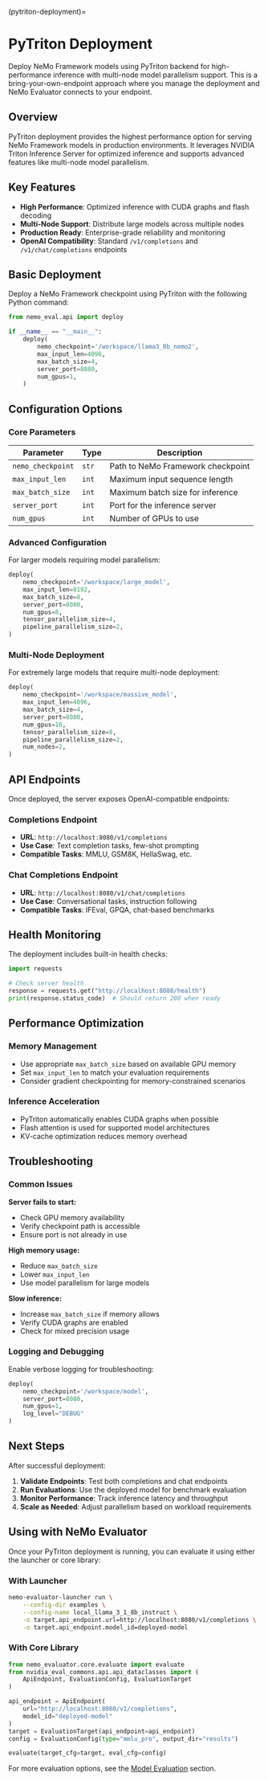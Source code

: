 (pytriton-deployment)=

# PyTriton Deployment

Deploy NeMo Framework models using PyTriton backend for high-performance inference with multi-node model parallelism support. This is a bring-your-own-endpoint approach where you manage the deployment and NeMo Evaluator connects to your endpoint.

## Overview

PyTriton deployment provides the highest performance option for serving NeMo Framework models in production environments. It leverages NVIDIA Triton Inference Server for optimized inference and supports advanced features like multi-node model parallelism.

## Key Features

- **High Performance**: Optimized inference with CUDA graphs and flash decoding
- **Multi-Node Support**: Distribute large models across multiple nodes
- **Production Ready**: Enterprise-grade reliability and monitoring
- **OpenAI Compatibility**: Standard `/v1/completions` and `/v1/chat/completions` endpoints

## Basic Deployment

Deploy a NeMo Framework checkpoint using PyTriton with the following Python command:

```python
from nemo_eval.api import deploy

if __name__ == "__main__":
    deploy(
        nemo_checkpoint='/workspace/llama3_8b_nemo2',
        max_input_len=4096,
        max_batch_size=4,
        server_port=8080,
        num_gpus=1,
    )
```

## Configuration Options

### Core Parameters

| Parameter | Type | Description |
|-----------|------|-------------|
| `nemo_checkpoint` | `str` | Path to NeMo Framework checkpoint |
| `max_input_len` | `int` | Maximum input sequence length |
| `max_batch_size` | `int` | Maximum batch size for inference |
| `server_port` | `int` | Port for the inference server |
| `num_gpus` | `int` | Number of GPUs to use |

### Advanced Configuration

For larger models requiring model parallelism:

```python
deploy(
    nemo_checkpoint='/workspace/large_model',
    max_input_len=8192,
    max_batch_size=8,
    server_port=8080,
    num_gpus=8,
    tensor_parallelism_size=4,
    pipeline_parallelism_size=2,
)
```

### Multi-Node Deployment

For extremely large models that require multi-node deployment:

```python
deploy(
    nemo_checkpoint='/workspace/massive_model',
    max_input_len=4096,
    max_batch_size=4,
    server_port=8080,
    num_gpus=16,
    tensor_parallelism_size=8,
    pipeline_parallelism_size=2,
    num_nodes=2,
)
```

## API Endpoints

Once deployed, the server exposes OpenAI-compatible endpoints:

### Completions Endpoint
- **URL**: `http://localhost:8080/v1/completions`
- **Use Case**: Text completion tasks, few-shot prompting
- **Compatible Tasks**: MMLU, GSM8K, HellaSwag, etc.

### Chat Completions Endpoint  
- **URL**: `http://localhost:8080/v1/chat/completions`
- **Use Case**: Conversational tasks, instruction following
- **Compatible Tasks**: IFEval, GPQA, chat-based benchmarks

## Health Monitoring

The deployment includes built-in health checks:

```python
import requests

# Check server health
response = requests.get("http://localhost:8080/health")
print(response.status_code)  # Should return 200 when ready
```

## Performance Optimization

### Memory Management
- Use appropriate `max_batch_size` based on available GPU memory
- Set `max_input_len` to match your evaluation requirements
- Consider gradient checkpointing for memory-constrained scenarios

### Inference Acceleration
- PyTriton automatically enables CUDA graphs when possible
- Flash attention is used for supported model architectures
- KV-cache optimization reduces memory overhead

## Troubleshooting

### Common Issues

**Server fails to start:**
- Check GPU memory availability
- Verify checkpoint path is accessible
- Ensure port is not already in use

**High memory usage:**
- Reduce `max_batch_size`
- Lower `max_input_len`
- Use model parallelism for large models

**Slow inference:**
- Increase `max_batch_size` if memory allows
- Verify CUDA graphs are enabled
- Check for mixed precision usage

### Logging and Debugging

Enable verbose logging for troubleshooting:

```python
deploy(
    nemo_checkpoint='/workspace/model',
    server_port=8080,
    num_gpus=1,
    log_level="DEBUG"
)
```

## Next Steps

After successful deployment:

1. **Validate Endpoints**: Test both completions and chat endpoints
2. **Run Evaluations**: Use the deployed model for benchmark evaluation
3. **Monitor Performance**: Track inference latency and throughput
4. **Scale as Needed**: Adjust parallelism based on workload requirements

## Using with NeMo Evaluator

Once your PyTriton deployment is running, you can evaluate it using either the launcher or core library:

### With Launcher
```bash
nemo-evaluator-launcher run \
    --config-dir examples \
    --config-name local_llama_3_1_8b_instruct \
    -o target.api_endpoint.url=http://localhost:8080/v1/completions \
    -o target.api_endpoint.model_id=deployed-model
```

### With Core Library
```python
from nemo_evaluator.core.evaluate import evaluate
from nvidia_eval_commons.api.api_dataclasses import (
    ApiEndpoint, EvaluationConfig, EvaluationTarget
)

api_endpoint = ApiEndpoint(
    url="http://localhost:8080/v1/completions",
    model_id="deployed-model"
)
target = EvaluationTarget(api_endpoint=api_endpoint)
config = EvaluationConfig(type="mmlu_pro", output_dir="results")

evaluate(target_cfg=target, eval_cfg=config)
```

For more evaluation options, see the [Model Evaluation](../../evaluation/index.md) section.
